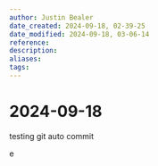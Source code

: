 ```yaml
---
author: Justin Bealer
date_created: 2024-09-18, 02-39-25
date_modified: 2024-09-18, 03-06-14
reference: 
description: 
aliases: 
tags: 
---
```

# 2024-09-18
testing git auto commit

e